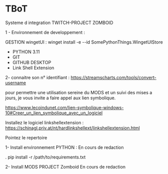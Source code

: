 # TBoT
Systeme d integration TWITCH-PROJECT ZOMBOID


1 - Environnement de developpement : 

 GESTION wingetUI :
    winget install -e --id SomePythonThings.WingetUIStore

- PYTHON 3.11 
- GIT
- GITHUB DESKTOP
- Link Shell Extension

2- connaitre son n° identifiant :
https://streamscharts.com/tools/convert-username


pour permettre une utilisation sereine du MODS et un suivi des mises a jours, je vous invite a faire appel aux lien symbolique.

https://www.lecoindunet.com/lien-symbolique-windows-10#Creer_un_lien_symbolique_avec_un_logiciel

Installez le logiciel linkshellextension : https://schinagl.priv.at/nt/hardlinkshellext/linkshellextension.html

Pointez le repertoire 

1- Install environnement PYTHON : 
    En cours de redaction

. pip install -r /path/to/requirements.txt

2- Install MODS PROJECT Zomboid
    En cours de redaction
